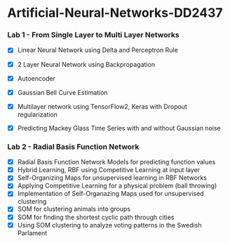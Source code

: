 # Artificial-Neural-Networks-DD2437

### Lab 1 - From Single Layer to Multi Layer Networks
- [x] Linear Neural Network using Delta and Perceptron Rule
- [x] 2 Layer Neural Network using Backpropagation
- [x] Autoencoder
- [x] Gaussian Bell Curve Estimation
- [x] Multilayer network using TensorFlow2, Keras with Dropout regularization
- [x] Predicting Mackey Glass Time Series with and without Gaussian noise


### Lab 2 - Radial Basis Function Network
- [x] Radial Basis Function Network Models for predicting function values
- [x] Hybrid Learning, RBF using Competitive Learning at input layer
- [x] Self-Organizing Maps for unsupervised learning in RBF Networks
- [x] Applying Competitive Learning for a physical problem (ball throwing)
- [x] Implementation of Self-Organazing Maps used for unsupervised clustering
- [x] SOM for clustering animals into groups
- [x] SOM for finding the shortest cyclic path through cities
- [x] Using SOM clustering to analyze voting patterns in the Swedish Parlament
